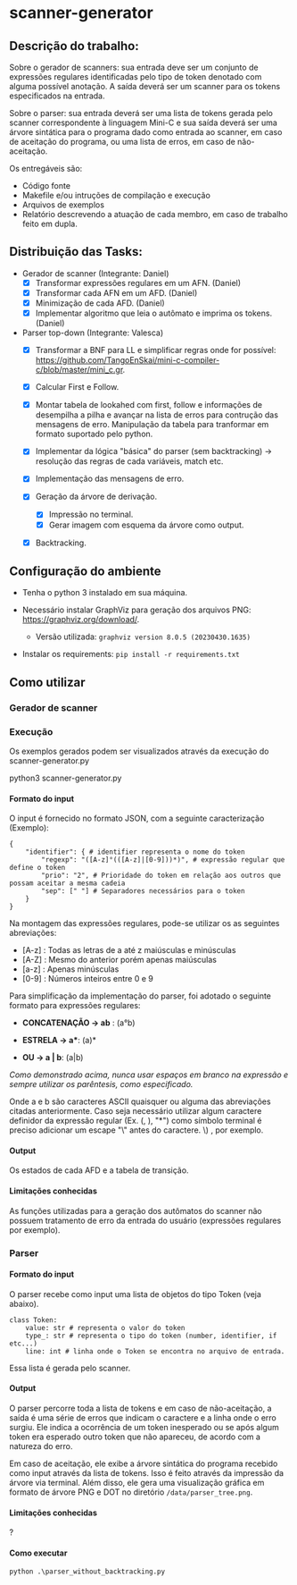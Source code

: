 # scanner-generator

## Descrição do trabalho:
Sobre o gerador de scanners: sua entrada deve ser um conjunto de expressões regulares identificadas pelo tipo de token denotado com alguma possível anotação. A saída deverá ser um scanner para os tokens especificados na entrada.

Sobre o parser: sua entrada deverá ser uma lista de tokens gerada pelo scanner correspondente à linguagem Mini-C e sua saída deverá ser uma árvore sintática para o programa dado como entrada ao scanner, em caso de aceitação do programa, ou uma lista de erros, em caso de não-aceitação.

Os entregáveis são:
- Código fonte
- Makefile e/ou intruções de compilação e execução
- Arquivos de exemplos
- Relatório descrevendo a atuação de cada membro, em caso de trabalho feito em dupla.

## Distribuição das Tasks:

- Gerador de scanner (Integrante: Daniel)
    - [x] Transformar expressões regulares em um AFN. (Daniel)
    - [x] Transformar cada AFN em um AFD. (Daniel)
    - [x] Minimização de cada AFD. (Daniel)
    - [x] Implementar algoritmo que leia o autômato e imprima os tokens. (Daniel)
- Parser top-down (Integrante: Valesca)
    - [x] Transformar a BNF para LL e simplificar regras onde for possível: https://github.com/TangoEnSkai/mini-c-compiler-c/blob/master/mini_c.gr.
    - [x] Calcular First e Follow.
    - [x] Montar tabela de lookahed com first, follow e informações de desempilha a pilha e avançar na lista de erros para contrução das mensagens de erro. Manipulação da tabela para tranformar em formato suportado pelo python.

    - [x] Implementar da lógica "básica" do parser (sem backtracking) -> resolução das regras de cada variáveis, match etc.
    - [x] Implementação das mensagens de erro.
    - [x] Geração da árvore de derivação.
        - [x] Impressão no terminal.
        - [x] Gerar imagem com esquema da árvore como output.
    - [x] Backtracking.

## Configuração do ambiente

- Tenha o python 3 instalado em sua máquina. 

- Necessário instalar GraphViz para geração dos arquivos PNG: https://graphviz.org/download/.
    - Versão utilizada: ```graphviz version 8.0.5 (20230430.1635)```

- Instalar os requirements: ```pip install -r requirements.txt```

## Como utilizar

### Gerador de scanner

### Execução

Os exemplos gerados podem ser visualizados através da execução do scanner-generator.py

python3 scanner-generator.py

#### Formato do input

O input é fornecido no formato JSON, com a seguinte caracterização (Exemplo):

```
{ 
    "identifier": { # identifier representa o nome do token
        "regexp": "([A-z]°(([A-z]|[0-9]))*)", # expressão regular que define o token
        "prio": "2", # Prioridade do token em relação aos outros que possam aceitar a mesma cadeia
        "sep": [" "] # Separadores necessários para o token
    }
}
```

Na montagem das expressões regulares, pode-se utilizar os as seguintes abreviações:

- [A-z] : Todas as letras de a até z maiúsculas e minúsculas
- [A-Z] : Mesmo do anterior porém apenas maiúsculas
- [a-z] : Apenas minúsculas
- [0-9] : Números inteiros entre 0 e 9

Para simplificação da implementação do parser, foi adotado o seguinte formato para expressões regulares:

- **CONCATENAÇÃO -> ab** : (a°b)

- **ESTRELA -> a\***: (a)*

- **OU -> a | b**: (a|b)

*Como demonstrado acima, nunca usar espaços em branco na expressão e sempre utilizar os parêntesis, como especificado.*

Onde a e b são caracteres ASCII quaisquer ou alguma das abreviações citadas anteriormente.
Caso seja necessário utilizar algum caractere definidor da expressão regular (Ex. (, ), "*") como símbolo terminal é preciso adicionar um escape "\\" antes do caractere. \\) , por exemplo.

#### Output

Os estados de cada AFD e a tabela de transição.

#### Limitações conhecidas

As funções utilizadas para a geração dos autômatos do scanner não possuem tratamento de erro da entrada do usuário (expressões regulares por exemplo).

### Parser

#### Formato do input

O parser recebe como input uma lista de objetos do tipo Token (veja abaixo). 

```
class Token:
    value: str # representa o valor do token
    type_: str # representa o tipo do token (number, identifier, if etc...)
    line: int # linha onde o Token se encontra no arquivo de entrada.
```

Essa lista é gerada pelo scanner.

#### Output 

O parser percorre toda a lista de tokens e em caso de não-aceitação, a saída é uma série de erros que indicam o caractere e a linha onde o erro surgiu. Ele indica a ocorrência de um token inesperado ou se após algum token era esperado outro token que não apareceu, de acordo com a natureza do erro.

Em caso de aceitação, ele exibe a árvore sintática do programa recebido como input através da lista de tokens. Isso é feito através da impressão da árvore via terminal. Além disso, ele gera uma visualização gráfica em formato de árvore PNG e DOT no diretório ```/data/parser_tree.png```.

#### Limitações conhecidas

?

#### Como executar

```
python .\parser_without_backtracking.py
```

